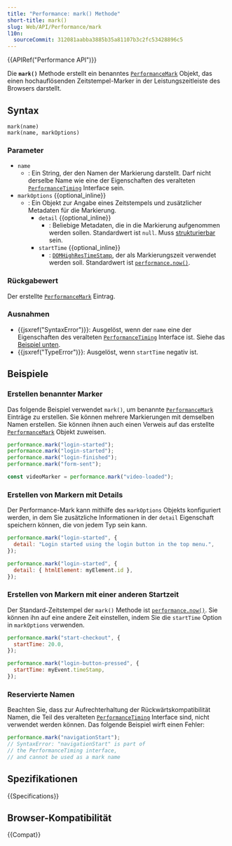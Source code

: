 ```yaml
---
title: "Performance: mark() Methode"
short-title: mark()
slug: Web/API/Performance/mark
l10n:
  sourceCommit: 312081aabba3885b35a81107b3c2fc53428896c5
---
```


{{APIRef("Performance API")}}

Die **`mark()`** Methode erstellt ein benanntes [`PerformanceMark`](/de/docs/Web/API/PerformanceMark) Objekt, das einen hochauflösenden Zeitstempel-Marker in der Leistungszeitleiste des Browsers darstellt.

## Syntax

```js-nolint
mark(name)
mark(name, markOptions)
```

### Parameter

- `name`
  - : Ein String, der den Namen der Markierung darstellt. Darf nicht derselbe Name wie eine der Eigenschaften des veralteten [`PerformanceTiming`](/de/docs/Web/API/PerformanceTiming) Interface sein.
- `markOptions` {{optional_inline}}
  - : Ein Objekt zur Angabe eines Zeitstempels und zusätzlicher Metadaten für die Markierung.
    - `detail` {{optional_inline}}
      - : Beliebige Metadaten, die in die Markierung aufgenommen werden sollen. Standardwert ist `null`. Muss [strukturierbar](https://developer.mozilla.org/de/docs/Web/API/Web_Workers_API/Structured_clone_algorithm) sein.
    - `startTime` {{optional_inline}}
      - : [`DOMHighResTimeStamp`](/de/docs/Web/API/DOMHighResTimeStamp), der als Markierungszeit verwendet werden soll. Standardwert ist [`performance.now()`](/de/docs/Web/API/Performance/now).

### Rückgabewert

Der erstellte [`PerformanceMark`](/de/docs/Web/API/PerformanceMark) Eintrag.

### Ausnahmen

- {{jsxref("SyntaxError")}}: Ausgelöst, wenn der `name` eine der Eigenschaften des veralteten [`PerformanceTiming`](/de/docs/Web/API/PerformanceTiming) Interface ist. Siehe das [Beispiel unten](#reservierte_namen).
- {{jsxref("TypeError")}}: Ausgelöst, wenn `startTime` negativ ist.

## Beispiele

### Erstellen benannter Marker

Das folgende Beispiel verwendet `mark()`, um benannte [`PerformanceMark`](/de/docs/Web/API/PerformanceMark) Einträge zu erstellen. Sie können mehrere Markierungen mit demselben Namen erstellen. Sie können ihnen auch einen Verweis auf das erstellte [`PerformanceMark`](/de/docs/Web/API/PerformanceMark) Objekt zuweisen.

```js
performance.mark("login-started");
performance.mark("login-started");
performance.mark("login-finished");
performance.mark("form-sent");

const videoMarker = performance.mark("video-loaded");
```

### Erstellen von Markern mit Details

Der Performance-Mark kann mithilfe des `markOptions` Objekts konfiguriert werden, in dem Sie zusätzliche Informationen in der `detail` Eigenschaft speichern können, die von jedem Typ sein kann.

```js
performance.mark("login-started", {
  detail: "Login started using the login button in the top menu.",
});

performance.mark("login-started", {
  detail: { htmlElement: myElement.id },
});
```

### Erstellen von Markern mit einer anderen Startzeit

Der Standard-Zeitstempel der `mark()` Methode ist [`performance.now()`](/de/docs/Web/API/Performance/now). Sie können ihn auf eine andere Zeit einstellen, indem Sie die `startTime` Option in `markOptions` verwenden.

```js
performance.mark("start-checkout", {
  startTime: 20.0,
});

performance.mark("login-button-pressed", {
  startTime: myEvent.timeStamp,
});
```

### Reservierte Namen

Beachten Sie, dass zur Aufrechterhaltung der Rückwärtskompatibilität Namen, die Teil des veralteten [`PerformanceTiming`](/de/docs/Web/API/PerformanceTiming) Interface sind, nicht verwendet werden können. Das folgende Beispiel wirft einen Fehler:

```js example-bad
performance.mark("navigationStart");
// SyntaxError: "navigationStart" is part of
// the PerformanceTiming interface,
// and cannot be used as a mark name
```

## Spezifikationen

{{Specifications}}

## Browser-Kompatibilität

{{Compat}}

